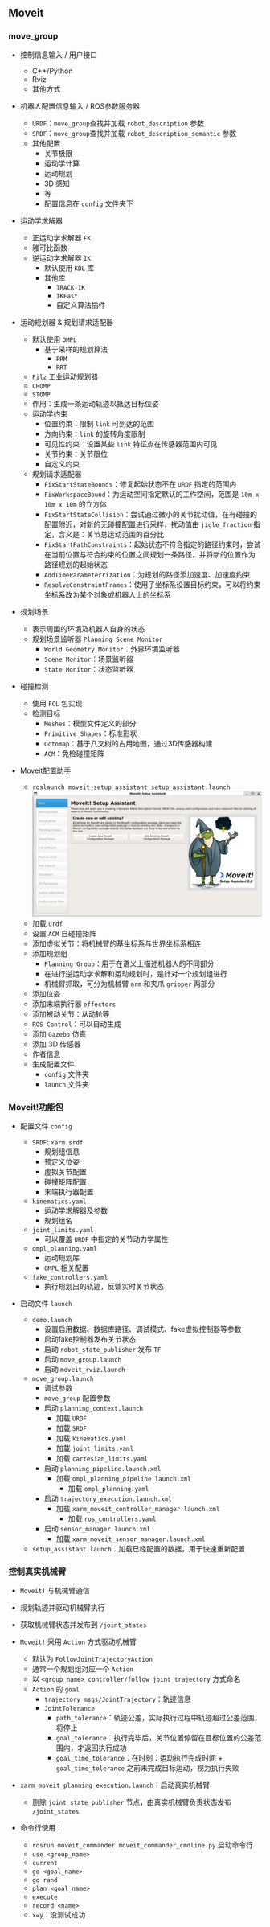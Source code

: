## Moveit

### move_group

- 控制信息输入 / 用户接口
    - C++/Python
    - Rviz
    - 其他方式
- 机器人配置信息输入 / ROS参数服务器
    - `URDF`：`move_group`查找并加载 `robot_description` 参数
    - `SRDF`：`move_group`查找并加载 `robot_description_semantic` 参数
    - 其他配置
        - 关节极限
        - 运动学计算
        - 运动规划
        - 3D 感知
        - 等
        - 配置信息在 `config` 文件夹下

- 运动学求解器
    - 正运动学求解器 `FK`
    - 雅可比函数
    - 逆运动学求解器 `IK`
        - 默认使用 `KDL` 库
        - 其他库
            - `TRACK-IK`
            - `IKFast`
            - 自定义算法插件

- 运动规划器 & 规划请求适配器
    - 默认使用 `OMPL`
        - 基于采样的规划算法
            - `PRM`
            - `RRT`
    - `Pilz` 工业运动规划器
    - `CHOMP`
    - `STOMP`
    - 作用：生成一条运动轨迹以抵达目标位姿
    - 运动学约束
        - 位置约束：限制 `link` 可到达的范围
        - 方向约束：`link` 的旋转角度限制
        - 可见性约束：设置某些 `link` 特征点在传感器范围内可见
        - 关节约束：关节限位
        - 自定义约束
    - 规划请求适配器
        - `FixStartStateBounds`：修复起始状态不在 `URDF` 指定的范围内
        - `FixWorkspaceBound`：为运动空间指定默认的工作空间，范围是 `10m x 10m x 10m` 的立方体
        - `FixStartStateCollision`：尝试通过微小的关节扰动值，在有碰撞的配置附近，对新的无碰撞配置进行采样，扰动值由 `jigle_fraction` 指定，含义是：关节总运动范围的百分比
        - `FixStartPathConstraints`：起始状态不符合指定的路径约束时，尝试在当前位置与符合约束的位置之间规划一条路径，并将新的位置作为路径规划的起始状态
        - `AddTimeParameterrization`：为规划的路径添加速度、加速度约束
        - `ResolveConstraintFrames`：使用子坐标系设置目标约束，可以将约束坐标系改为某个对象或机器人上的坐标系

- 规划场景
    - 表示周围的环境及机器人自身的状态
    - 规划场景监听器 `Planning Scene Monitor` 
        - `World Geometry Monitor`：外界环境监听器
        - `Scene Monitor`：场景监听器
        - `State Monitor`：状态监听器

- 碰撞检测
    - 使用 `FCL` 包实现
    - 检测目标
        - `Meshes`：模型文件定义的部分
        - `Primitive Shapes`：标准形状
        - `Octomap`：基于八叉树的占用地图，通过3D传感器构建
        - `ACM`：免检碰撞矩阵


- Moveit配置助手
    - `roslaunch moveit_setup_assistant setup_assistant.launch`
    ![moveit_setup_assistant](./resources/moveit_setup_assistant.png)
    - 加载 `urdf`
    - 设置 `ACM` 自碰撞矩阵
    - 添加虚拟关节：将机械臂的基坐标系与世界坐标系相连
    - 添加规划组
        - `Planning Group`：用于在语义上描述机器人的不同部分
        - 在进行逆运动学求解和运动规划时，是针对一个规划组进行
        - 机械臂抓取，可分为机械臂 `arm` 和夹爪 `gripper` 两部分
    - 添加位姿
    - 添加末端执行器 `effectors`
    - 添加被动关节：从动轮等
    - `ROS Control`：可以自动生成
    - 添加 `Gazebo` 仿真
    - 添加 3D 传感器
    - 作者信息
    - 生成配置文件
        - `config` 文件夹
        - `launch` 文件夹

### Moveit!功能包
- 配置文件 `config`
    - `SRDF`: `xarm.srdf`
        - 规划组信息
        - 预定义位姿
        - 虚拟关节配置
        - 碰撞矩阵配置
        - 末端执行器配置
    - `kinematics.yaml`
        - 运动学求解器及参数
        - 规划组名
    - `joint_limits.yaml`
        - 可以覆盖 `URDF` 中指定的关节动力学属性
    - `ompl_planning.yaml`
        - 运动规划库
        - `OMPL` 相关配置
    - `fake_controllers.yaml`
        - 执行规划出的轨迹，反馈实时关节状态

- 启动文件 `launch`
    - `demo.launch`
        - 设置启用数据、数据库路径、调试模式、fake虚拟控制器等参数
        - 启动fake控制器发布关节状态
        - 启动 `robot_state_publisher` 发布 `TF`
        - 启动 `move_group.launch`
        - 启动 `moveit_rviz.launch`
    - `move_group.launch`
        - 调试参数
        - `move_group` 配置参数
        - 启动 `planning_context.launch`
            - 加载 `URDF`
            - 加载 `SRDF`
            - 加载 `kinematics.yaml`
            - 加载 `joint_limits.yaml`
            - 加载 `cartesian_limits.yaml`
        - 启动 `planning_pipeline.launch.xml`
            - 加载 `ompl_planning_pipeline.launch.xml`
                - 加载 `ompl_planning.yaml`
        - 启动 `trajectory_execution.launch.xml`
            - 加载 `xarm_moveit_controller_manager.launch.xml`
                - 加载 `ros_controllers.yaml`
        - 启动 `sensor_manager.launch.xml`
            - 加载 `xarm_moveit_sensor_manager.launch.xml`
    - `setup_assistant.launch`：加载已经配置的数据，用于快速重新配置

### 控制真实机械臂

- `Moveit!` 与机械臂通信
- 规划轨迹并驱动机械臂执行
- 获取机械臂状态并发布到 `/joint_states`
- `Moveit!` 采用 `Action` 方式驱动机械臂
    - 默认为 `FollowJointTrajectoryAction`
    - 通常一个规划组对应一个 `Action`
    - 以 `<group_name>_controller/follow_joint_trajectory` 方式命名
    - `Action` 的 `goal`
        - `trajectory_msgs/JointTrajectory`：轨迹信息
        - `JointTolerance`
            - `path_tolerance`：轨迹公差，实际执行过程中轨迹超过公差范围，将停止
            - `goal_tolerance`：执行完毕后，关节位置停留在目标位置的公差范围内，才返回执行成功
            - `goal_time_tolerance`：在时刻：运动执行完成时间 + `goal_time_tolerance` 之前未完成目标运动，视为执行失败

- `xarm_moveit_planning_execution.launch`：启动真实机械臂
    - 删除 `joint_state_publisher` 节点，由真实机械臂负责状态发布 `/joint_states`


- 命令行使用：
    - `rosrun moveit_commander moveit_commander_cmdline.py` 启动命令行
    - `use <group_name>`
    - `current`
    - `go <goal_name>`
    - `go rand`
    - `plan <goal_name>`
    - `execute`
    - `record <name>`
    - `x=y`：没测试成功
